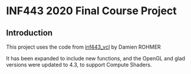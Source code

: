 # INF443 2020 Final Course Project


## Introduction

This project uses the code from [inf443_vcl](https://github.com/drohmer/inf443_vcl) by Damien ROHMER

It has been expanded to include new functions, and the OpenGL and glad versions were updated to 4.3, to support Compute Shaders.
